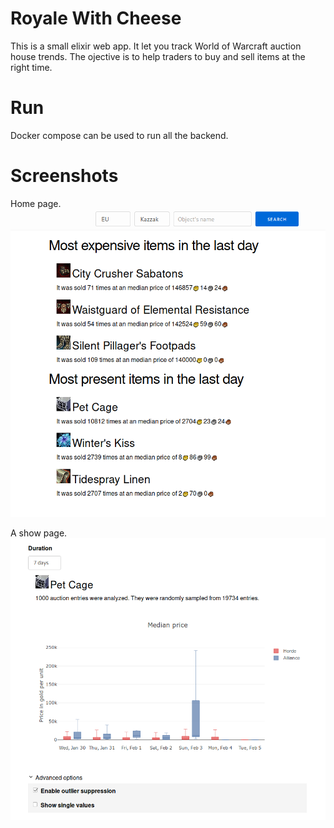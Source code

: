 # Royale With Cheese

This is a small elixir web app. It let you track World of Warcraft auction house trends. The ojective is to help
traders to buy and sell items at the right time.

# Run

Docker compose can be used to run all the backend.

# Screenshots

Home page.
![Home](screenshot/home.png)

A show page.
![Show](screenshot/show.png)
